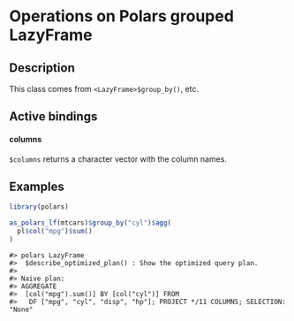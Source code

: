 

# Operations on Polars grouped LazyFrame

## Description

This class comes from <code>\<LazyFrame\>$group_by()</code>, etc.

## Active bindings

<h4>
columns
</h4>

<code style="white-space: pre;">$columns</code> returns a character
vector with the column names.

## Examples

``` r
library(polars)

as_polars_lf(mtcars)$group_by("cyl")$agg(
  pl$col("mpg")$sum()
)
```

    #> polars LazyFrame
    #>  $describe_optimized_plan() : Show the optimized query plan.
    #> 
    #> Naive plan:
    #> AGGREGATE
    #>  [col("mpg").sum()] BY [col("cyl")] FROM
    #>   DF ["mpg", "cyl", "disp", "hp"]; PROJECT */11 COLUMNS; SELECTION: "None"
